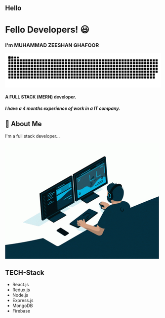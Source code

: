 ## Hello 
# Fello Developers!  😃
### I'm MUHAMMAD ZEESHAN GHAFOOR
![Logo](./snake.svg)
#### A FULL STACK (MERN) developer.
##### I have a 4 months experience of work in a IT company.


## 🚀 About Me
I'm a full stack developer...

![image](./coding.gif)

## TECH-Stack
- React.js
- Redux.js
- Node.js
- Express.js
- MongoDB
- Firebase


